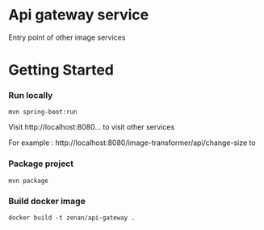 # Api gateway service

Entry point of other image services

# Getting Started

### Run locally
```maven
mvn spring-boot:run
```
Visit http://localhost:8080... to visit other services

For example : http://localhost:8080/image-transformer/api/change-size to 

### Package  project
```maven
mvn package
```
### Build docker image
```docker
docker build -t zenan/api-gateway .
```
